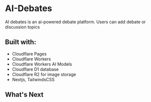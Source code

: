 # AI-Debates

AI debates is an ai-powered debate platform. Users can add debate or discussion topics

## Built with:

- Cloudflare Pages
- Cloudflare Workers
- Cloudflare Workers AI Models
- Cloudflare D1 database
- Cloudflare R2 for image storage
- Nextjs, TailwindsCSS

## What's Next
